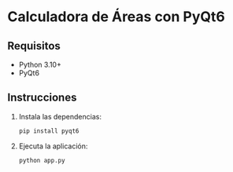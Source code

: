 # Calculadora de Áreas con PyQt6

## Requisitos
- Python 3.10+
- PyQt6

## Instrucciones

1. Instala las dependencias:
   ```bash
   pip install pyqt6
   ```

2. Ejecuta la aplicación:
   ```bash
   python app.py
   ```
